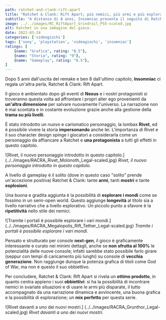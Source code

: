 ```yaml
---
path: ratchet-and-clank-rift-apart
title: "Ratchet & Clank: Rift Apart; più nemici, più armi e più esplorazione!"
subtitle: "A distanza di 8 anni, Insomniac presenta il seguito di Ratchet & Clank: Nexus. Ecco cosa ne pensiamo dopo averlo platinato."
image: ../../images/RC_RiftApart_Grindrail_PS5-scaled.jpg
alt: Ratchet in una immagine del gioco.
date: 2022-03-24
categories: ['videogiochi']
tags: ['sony', 'playstation', 'videogiochi', 'insomniac']
ratings: [
	{name: "Grafica", rating: "8.5"},
	{name: "Storia", rating: "9"},
	{name: "Gameplay", rating: "8.5"},
]
---
```


Dopo 5 anni dall'uscita del remake e ben 8 dall'ultimo capitolo, **Insomniac** ci regala un'altra perla, Ratchet & Clank: Rift Apart.

Il gioco è ambientato dopo gli eventi di **Nexus** e i nostri protagonisti si troveranno questa volta ad affrontare i propri alter ego provenienti da **un'altra dimensione** per salvare nuovamente l'universo.
La narrazione non è mai scontata e in costante evoluzione grazie anche alla gestione della **trama su più livelli**.

È stato introdotto un nuovo e carismatico personaggio, la lombax **Rivet**, ed è possibile vivere la storia **impersonando** anche lei.
L'importanza di Rivet e il suo character design spinge i giocatori a considerarla come un personaggio da affiancare a Ratchet e **una protagonista** a tutti gli effetti in questo capitolo.

![Rivet, il nuovo personaggio introdotto in questo capitolo.] (../../images/RACRA_Rivet_Molonoth_Legal-scaled.jpg)
*Rivet, il nuovo personaggio introdotto in questo capitolo.*

A livello di gameplay è il solito (dove in questo caso "solito" prende un'accezione positiva) Ratchet & Clank: tante **armi**, tanti **mostri** e tante **esplosioni**.

Una buona e gradita aggiunta è la possibilità di **esplorare i mondi** come se fossimo in un semi-open world. Questo aggiunge **longevità** al titolo sia a livello narrativo che a livello esplorativo.
Un piccolo punto a sfavore è la **ripetitività** nello stile dei nemici.

![Tramite i portali è possibile esplorare i vari mondi.] (../../images/RACRA_Megalopolis_Rift_Tether_Legal-scaled.jpg)
*Tramite i portali è possibile esplorare i vari mondi.*

Pensato e strutturato per console **next-gen**, il gioco è graficamente interessante e curato nei minimi dettagli, anche se **non sfrutta al 100%** le potenzialità delle nuove console; infatti sarebbe stato possibile farlo girare (seppur con 
tempi di caricamento più lunghi) su console di **vecchia generazione**.
Non raggiunge dunque la potenza grafica di titoli come God of War, ma non è questo il suo obbiettivo.

Per concludere, Ratchet & Clank: Rift Apart si rivela un **ottimo prodotto**, in quanto centra appieno i suoi **obbiettivi**: si ha la possibilità di incontrare nemici in svariate situazioni e di usare le armi più disparate, il tutto accompagnato da una narrazione dinamica e avvincente, una buona grafica e la possibilità di esplorazione; un **mix perfetto** per questa serie.

![Rivet davanti a uno dei nuovi mostri.] (../../images/RACRA_Grunthor_Legal-scaled.jpg)
*Rivet davanti a uno dei nuovi mostri.*